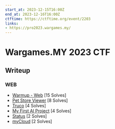 ```yaml
---
start_at: 2023-12-15T16:00Z
end_at: 2023-12-16T16:00Z
ctftime: https://ctftime.org/event/2203
links:
- https://pro2023.wargames.my/
---
```


# Wargames.MY 2023 CTF

## Writeup

### WEB

- [Warmup - Web](WEB/Warmup_-_Web/index.md) [15 Solves]
- [Pet Store Viewer](WEB/Pet_Store_Viewer/index.md) [8 Solves]
- [Truco](WEB/Truco/index.md) [4 Solves]
- [My First AI Project](WEB/My_First_AI_Project/index.md) [4 Solves]
- [Status](WEB/Status/index.md) [2 Solves]
- [myCloud](WEB/myCloud/index.md) [2 Solves]
